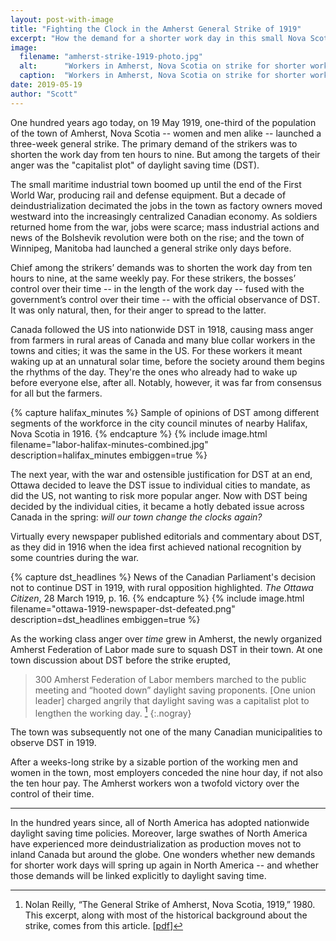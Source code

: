 ```yaml
---
layout: post-with-image
title: "Fighting the Clock in the Amherst General Strike of 1919"
excerpt: "How the demand for a shorter work day in this small Nova Scotia town fused with the anger about Canadian daylight saving time."
image:
  filename: "amherst-strike-1919-photo.jpg"
  alt:      "Workers in Amherst, Nova Scotia on strike for shorter work days in 1919."
  caption:  "Workers in Amherst, Nova Scotia on strike for shorter work days in 1919."
date: 2019-05-19
author: "Scott"
---
```



One hundred years ago today, on 19 May 1919, one-third of the population of
the town of Amherst, Nova Scotia -- women and men alike -- launched a three-week
general strike. The primary demand of the strikers was to shorten the work day
from ten hours to nine. But among the targets of their anger was the
"capitalist plot" of daylight saving time (DST).

The small maritime industrial town boomed up until the end of the First World
War, producing rail and defense equipment. But a decade of deindustrialization
decimated the jobs in the town as factory owners moved westward into the
increasingly centralized Canadian economy. As soldiers returned home from the
war, jobs were scarce; mass industrial actions and news of the Bolshevik
revolution were both on the rise; and the town of Winnipeg, Manitoba had
launched a general strike only days before.

Chief among the strikers’ demands was to shorten the work day from ten hours
to nine, at the same weekly pay. For these strikers, the bosses’ control over
their time -- in the length of the work day -- fused with the government’s
control over their time -- with the official observance of DST. It was only
natural, then, for their anger to spread to the latter.

Canada followed the US into nationwide DST in 1918, causing mass anger from
farmers in rural areas of Canada and many blue collar workers in the towns and
cities; it was the same in the US. For these workers it meant waking up at an
unnatural solar time, before the society around them begins the rhythms of the
day. They're the ones who already had to wake up before everyone else, after
all. Notably, however, it was far from consensus for all but the farmers.

{% capture halifax_minutes %}
Sample of opinions of DST among different segments of the workforce in the city council minutes of nearby Halifax, Nova Scotia in 1916.
{% endcapture %}
{% include image.html filename="labor-halifax-minutes-combined.jpg" description=halifax_minutes embiggen=true %}

The next year, with the war and ostensible justification for DST at an end,
Ottawa decided to leave the DST issue to individual cities to mandate, as did
the US, not wanting to risk more popular anger. Now with DST being decided by
the individual cities, it became a hotly debated issue across Canada in the
spring: _will our town change the clocks again?_

Virtually every newspaper published editorials and commentary about DST, as
they did in 1916 when the idea first achieved national recognition by some
countries during the war.

{% capture dst_headlines %}
News of the Canadian Parliament's decision not to continue DST in 1919, with rural opposition highlighted. <em>The Ottawa Citizen</em>, 28 March 1919, p. 16.
{% endcapture %}
{% include image.html filename="ottawa-1919-newspaper-dst-defeated.png" description=dst_headlines embiggen=true %}

As the working class anger over _time_ grew in Amherst, the newly organized
Amherst Federation of Labor made sure to squash DST in their town. At one town
discussion about DST before the strike erupted,

> 300 Amherst Federation of Labor members marched to the public meeting and
> “hooted down” daylight saving proponents. [One union leader] charged angrily
> that daylight saving was a capitalist plot to lengthen the working day.
> [^excerpt]
{:.nogray}

The town was subsequently not one of the many Canadian municipalities to
observe DST in 1919.

After a weeks-long strike by a sizable portion of the working men and women
in the town, most employers conceded the nine hour day, if not also the ten
hour pay. The Amherst workers won a twofold victory over the control of their
time.

* * *

In the hundred years since, all of North America has adopted nationwide
daylight saving time policies. Moreover, large swathes of North America have
experienced more deindustrialization as production moves not to inland Canada
but around the globe. One wonders whether new demands for shorter work days
will spring up again in North America -- and whether those demands will be
linked explicitly to daylight saving time.


[^excerpt]:
    Nolan Reilly, “The General Strike of Amherst, Nova Scotia, 1919,” 1980.
    This excerpt, along with most of the historical background about the strike,
    comes from this article. [[pdf](https://journals.lib.unb.ca/index.php/Acadiensis/article/download/11527/12277)]

